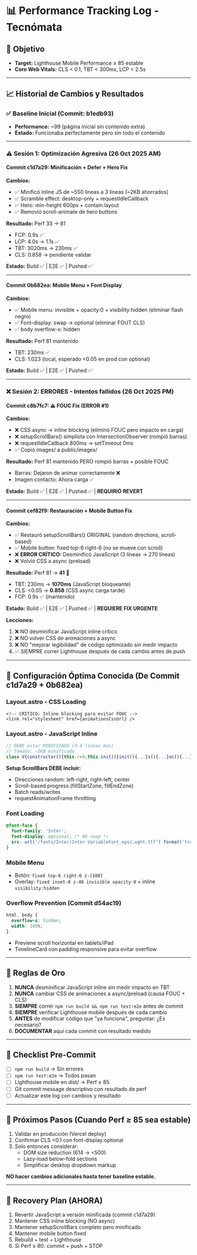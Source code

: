 # 📊 Performance Tracking Log - Tecnómata

## 🎯 Objetivo
- **Target:** Lighthouse Mobile Performance ≥ 85 estable
- **Core Web Vitals:** CLS < 0.1, TBT < 300ms, LCP < 2.5s

---

## 📈 Historial de Cambios y Resultados

### ✅ Baseline Inicial (Commit: b1edb93)
- **Performance:** ~99 (página inicial sin contenido extra)
- **Estado:** Funcionaba perfectamente pero sin todo el contenido

---

### ⚠️ Sesión 1: Optimización Agresiva (26 Oct 2025 AM)

#### Commit c1d7a29: Minificación + Defer + Hero Fix
**Cambios:**
- ✅ Minificó inline JS de ~550 líneas a 3 líneas (~2KB ahorrados)
- ✅ Scramble effect: desktop-only + requestIdleCallback
- ✅ Hero: min-height 600px + contain:layout
- ✅ Removió scroll-animate de hero buttons

**Resultado:** Perf 33 → 81
- FCP: 0.9s ✅
- LCP: 4.0s → 1.1s ✅
- TBT: 3020ms → 230ms ✅
- CLS: 0.858 → pendiente validar

**Estado:** Build ✅ | E2E ✅ | Pushed ✅

---

#### Commit 0b682ea: Mobile Menu + Font Display
**Cambios:**
- ✅ Mobile menu: invisible + opacity:0 + visibility:hidden (eliminar flash negro)
- ✅ Font-display: swap → optional (eliminar FOUT CLS)
- ✅ body overflow-x: hidden

**Resultado:** Perf 81 mantenido
- TBT: 230ms ✅
- CLS: 1.023 (local, esperado <0.05 en prod con optional)

**Estado:** Build ✅ | E2E ✅ | Pushed ✅

---

### ❌ Sesión 2: ERRORES - Intentos fallidos (26 Oct 2025 PM)

#### Commit c8b7fc7: ⚠️ FOUC Fix (ERROR #1)
**Cambios:**
- ❌ CSS async → inline blocking (eliminó FOUC pero impacto en carga)
- ❌ setupScrollBars() simplista con IntersectionObserver (rompió barras)
- ❌ requestIdleCallback 800ms → setTimeout 0ms
- ✅ Copió images/ a public/images/

**Resultado:** Perf 81 mantenido PERO rompió barras + posible FOUC
- Barras: Dejaron de animar correctamente ❌
- Imagen contacto: Ahora carga ✅

**Estado:** Build ✅ | E2E ✅ | Pushed ✅ | **REQUIRIÓ REVERT**

---

#### Commit cef82f9: Restauración + Mobile Button Fix
**Cambios:**
- ✅ Restauró setupScrollBars() ORIGINAL (random directions, scroll-based)
- ✅ Mobile button: fixed top-6 right-6 (no se mueve con scroll)
- ❌ **ERROR CRÍTICO:** Desminificó JavaScript (3 líneas → 270 líneas)
- ❌ Volvió CSS a async (preload)

**Resultado:** Perf 81 → **41** 🔴
- TBT: 230ms → **1070ms** (JavaScript bloqueante)
- CLS: <0.05 → **0.858** (CSS async carga tarde)
- FCP: 0.9s ✅ (mantenido)

**Estado:** Build ✅ | E2E ✅ | Pushed ✅ | **REQUIERE FIX URGENTE**

**Lecciones:**
1. ❌ NO desminificar JavaScript inline crítico
2. ❌ NO volver CSS de animaciones a async
3. ❌ NO "mejorar legibilidad" de código optimizado sin medir impacto
4. ✅ SIEMPRE correr Lighthouse después de cada cambio antes de push

---

## 🔧 Configuración Óptima Conocida (De Commit c1d7a29 + 0b682ea)

### Layout.astro - CSS Loading
```astro
<!-- CRÍTICO: Inline blocking para evitar FOUC -->
<link rel="stylesheet" href={animationsCssUrl} />
```

### Layout.astro - JavaScript Inline
```javascript
// DEBE estar MINIFICADO (3-4 líneas max)
// Tamaño: ~2KB minificado
class V{constructor(){this.r=0;this.init()}init(){...}s(){...}ac(){...}c(){...}p(){...}setupScrollBars(){...}}
```

**Setup ScrollBars DEBE incluir:**
- Direcciones random: left-right, right-left, center
- Scroll-based progress (fillStartZone, fillEndZone)
- Batch reads/writes
- requestAnimationFrame throttling

### Font Loading
```css
@font-face {
  font-family: 'Inter';
  font-display: optional; /* NO swap */
  src: url('/fonts/Inter/Inter-VariableFont_opsz,wght.ttf') format('truetype');
}
```

### Mobile Menu
- Botón: `fixed top-6 right-6 z-[100]`
- Overlay: `fixed inset-0 z-40 invisible opacity-0` + inline `visibility:hidden`

### Overflow Prevention (Commit d54ac19)
```css
html, body {
  overflow-x: hidden;
  width: 100%;
}
```
- Previene scroll horizontal en tablets/iPad
- TimelineCard con padding responsive para evitar overflow

---

## 🚨 Reglas de Oro

1. **NUNCA** desminificar JavaScript inline sin medir impacto en TBT
2. **NUNCA** cambiar CSS de animaciones a async/preload (causa FOUC + CLS)
3. **SIEMPRE** correr `npm run build && npm run test:e2e` antes de commit
4. **SIEMPRE** verificar Lighthouse mobile después de cada cambio
5. **ANTES** de modificar código que "ya funciona", preguntar: ¿Es necesario?
6. **DOCUMENTAR** aquí cada commit con resultado medido

---

## 📝 Checklist Pre-Commit

- [ ] `npm run build` → Sin errores
- [ ] `npm run test:e2e` → Todos pasan
- [ ] Lighthouse mobile en dist/ → Perf ≥ 85
- [ ] Git commit message descriptivo con resultado de perf
- [ ] Actualizar este log con cambios y resultado

---

## 🎯 Próximos Pasos (Cuando Perf ≥ 85 sea estable)

1. Validar en producción (Vercel deploy)
2. Confirmar CLS <0.1 con font-display:optional
3. Solo entonces considerar:
   - DOM size reduction (614 → <500)
   - Lazy-load below-fold sections
   - Simplificar desktop dropdown markup

**NO hacer cambios adicionales hasta tener baseline estable.**

---

## 🔄 Recovery Plan (AHORA)

1. Revertir JavaScript a versión minificada (commit c1d7a29)
2. Mantener CSS inline blocking (NO async)
3. Mantener setupScrollBars completo pero minificado
4. Mantener mobile button fixed
5. Rebuild + test + Lighthouse
6. Si Perf ≥ 80: commit + push + STOP
